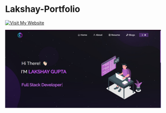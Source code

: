 # Lakshay-Portfolio
[![Visit My Website](https://img.shields.io/badge/Visit%20My%20Website-blue)]((https://lakshay-gupta-portfolio.netlify.app))


<img src="https://github.com/LoG1604/Lakshay-Portfolio/blob/main/google_view.jpg?raw=true"/>
